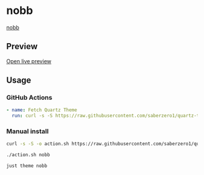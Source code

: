 # nobb

[nobb](#)

## Preview

[Open live preview](https://quartz-themes.github.io/nobb/)

## Usage

### GitHub Actions

```yaml
- name: Fetch Quartz Theme
  run: curl -s -S https://raw.githubusercontent.com/saberzero1/quartz-themes/master/action.sh | bash -s -- nobb
```

### Manual install

```bash
curl -s -S -o action.sh https://raw.githubusercontent.com/saberzero1/quartz-themes/master/action.sh

./action.sh nobb
```

```bash
just theme nobb
```
